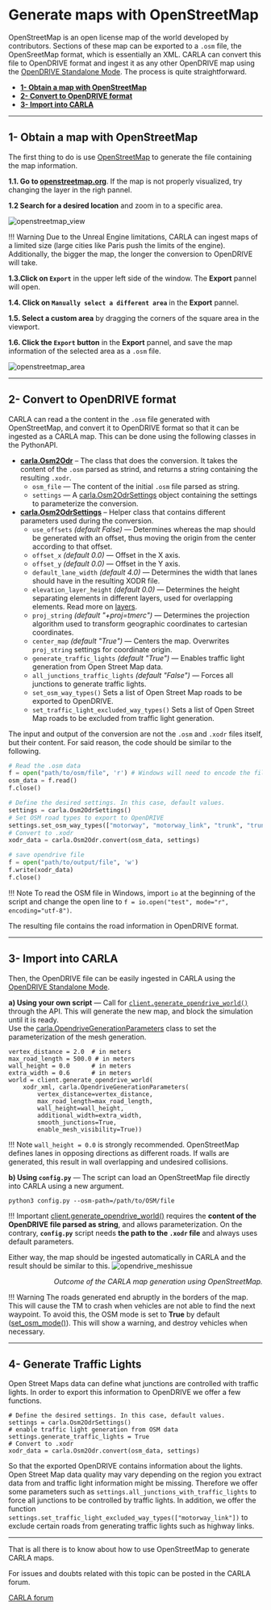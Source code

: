 # Generate maps with OpenStreetMap

OpenStreetMap is an open license map of the world developed by contributors. Sections of these map can be exported to a `.osm` file, the OpenSreetMap format, which is essentially an XML. CARLA can convert this file to OpenDRIVE format and ingest it as any other OpenDRIVE map using the [OpenDRIVE Standalone Mode](#adv_opendrive.md). The process is quite straightforward.

*   [__1- Obtain a map with OpenStreetMap__](#1-obtain-a-map-with-openstreetmap)
*   [__2- Convert to OpenDRIVE format__](#2-convert-to-opendrive-format)
*   [__3- Import into CARLA__](#3-import-into-carla)

---
## 1- Obtain a map with OpenStreetMap

The first thing to do is use [OpenStreetMap](https://www.openstreetmap.org) to generate the file containing the map information.

__1.1. Go to [openstreetmap.org](https://www.openstreetmap.org)__. If the map is not properly visualized, try changing the layer in the righ pannel.

__1.2 Search for a desired location__ and zoom in to a specific area.

![openstreetmap_view](img/tuto_g_osm_web.jpg)

!!! Warning
    Due to the Unreal Engine limitations, CARLA can ingest maps of a limited size (large cities like Paris push the limits of the engine). Additionally, the bigger the map, the longer the conversion to OpenDRIVE will take.

__1.3.Click on `Export`__ in the upper left side of the window. The __Export__ pannel will open.

__1.4. Click on `Manually select a different area`__ in the __Export__ pannel.

__1.5. Select a custom area__ by dragging the corners of the square area in the viewport.

__1.6. Click the `Export` button__ in the __Export__ pannel, and save the map information of the selected area as a `.osm` file.

![openstreetmap_area](img/tuto_g_osm_area.jpg)

---
## 2- Convert to OpenDRIVE format

CARLA can read a the content in the `.osm` file generated with OpenStreetMap, and convert it to OpenDRIVE format so that it can be ingested as a CARLA map. This can be done using the following classes in the PythonAPI.  

*   __[carla.Osm2Odr](python_api.md#carla.Osm2Odr)__ – The class that does the conversion. It takes the content of the `.osm` parsed as strind, and returns a string containing the resulting `.xodr`.
	*   `osm_file` — The content of the initial `.osm` file parsed as string.
	*   `settings` — A [carla.Osm2OdrSettings](python_api.md#carla.Osm2OdrSettings) object containing the settings to parameterize the conversion.
*   __[carla.Osm2OdrSettings](python_api.md#carla.Osm2OdrSettings)__ – Helper class that contains different parameters used during the conversion.
	*   `use_offsets` *(default False)* — Determines whereas the map should be generated with an offset, thus moving the origin from the center according to that offset.
	*   `offset_x` *(default 0.0)* — Offset in the X axis.
	*   `offset_y` *(default 0.0)* — Offset in the Y axis.
	*   `default_lane_width` *(default 4.0)* — Determines the width that lanes should have in the resulting XODR file.
	*   `elevation_layer_height` *(default 0.0)* — Determines the height separating elements in different layers, used for overlapping elements. Read more on [layers](https://wiki.openstreetmap.org/wiki/Key:layer).
    *   `proj_string` *(default "+proj=tmerc")* — Determines the projection algorithm used to transform geographic coordinates to cartesian coordinates.
    *   `center_map` *(default "True")* — Centers the map. Overwrites `proj_string` settings for coordinate origin.
    *   `generate_traffic_lights` *(default "True")* — Enables traffic light generation from Open Street Map data.
    *   `all_junctions_traffic_lights` *(default "False")* — Forces all junctions to generate traffic lights.
    *   `set_osm_way_types()` Sets a list of Open Street Map roads to be exported to OpenDRIVE.
    *   `set_traffic_light_excluded_way_types()` Sets a list of Open Street Map roads to be excluded from traffic light generation.


The input and output of the conversion are not the `.osm` and `.xodr` files itself, but their content. For said reason, the code should be similar to the following.
```py
# Read the .osm data
f = open("path/to/osm/file", 'r') # Windows will need to encode the file in UTF-8. Read the note below. 
osm_data = f.read()
f.close()

# Define the desired settings. In this case, default values.
settings = carla.Osm2OdrSettings()
# Set OSM road types to export to OpenDRIVE
settings.set_osm_way_types(["motorway", "motorway_link", "trunk", "trunk_link", "primary", "primary_link", "secondary", "secondary_link", "tertiary", "tertiary_link", "unclassified", "residential"])
# Convert to .xodr
xodr_data = carla.Osm2Odr.convert(osm_data, settings)

# save opendrive file
f = open("path/to/output/file", 'w')
f.write(xodr_data)
f.close()
```

!!! Note
    To read the OSM file in Windows, import `io` at the beginning of the script and change the open line to `f = io.open("test", mode="r", encoding="utf-8")`.


The resulting file contains the road information in OpenDRIVE format.

---
## 3- Import into CARLA

Then, the OpenDRIVE file can be easily ingested in CARLA using the [OpenDRIVE Standalone Mode](adv_opendrive.md).

__a) Using your own script__ — Call for [`client.generate_opendrive_world()`](python_api.md#carla.Client.generate_opendrive_world) through the API. This will generate the new map, and block the simulation until it is ready.  
Use the [carla.OpendriveGenerationParameters](python_api.md#carla.OpendriveGenerationParameters) class to set the parameterization of the mesh generation.

```
vertex_distance = 2.0  # in meters
max_road_length = 500.0 # in meters
wall_height = 0.0      # in meters
extra_width = 0.6      # in meters
world = client.generate_opendrive_world(
    xodr_xml, carla.OpendriveGenerationParameters(
        vertex_distance=vertex_distance,
        max_road_length=max_road_length,
        wall_height=wall_height,
        additional_width=extra_width,
        smooth_junctions=True,
        enable_mesh_visibility=True))
```

!!! Note
    `wall_height = 0.0` is strongly recommended. OpenStreetMap defines lanes in opposing directions as different roads. If walls are generated, this result in wall overlapping and undesired collisions.

__b) Using `config.py`__ — The script can load an OpenStreetMap file directly into CARLA using a new argument.  
```
python3 config.py --osm-path=/path/to/OSM/file
```
!!! Important
    [client.generate_opendrive_world()](python_api.md#carla.Client.generate_opendrive_world) requires the __content of the OpenDRIVE file parsed as string__, and allows parameterization. On the contrary, __`config.py`__ script needs __the path to the `.xodr` file__ and always uses default parameters.

Either way, the map should be ingested automatically in CARLA and the result should be similar to this.
![opendrive_meshissue](img/tuto_g_osm_carla.jpg)
<div style="text-align: right"><i>Outcome of the CARLA map generation using OpenStreetMap.</i></div>

!!! Warning
    The roads generated end abruptly in the borders of the map. This will cause the TM to crash when vehicles are not able to find the next waypoint. To avoid this, the OSM mode is set to __True__ by default ([set_osm_mode()](python_api.md#carlatrafficmanager)). This will show a warning, and destroy vehicles when necessary.  

---
## 4- Generate Traffic Lights
Open Street Maps data can define what junctions are controlled with traffic lights. In order to export this information to OpenDRIVE we offer a few functions.
```
# Define the desired settings. In this case, default values.
settings = carla.Osm2OdrSettings()
# enable traffic light generation from OSM data
settings.generate_traffic_lights = True
# Convert to .xodr
xodr_data = carla.Osm2Odr.convert(osm_data, settings)
```
So that the exported OpenDRIVE contains information about the lights.
Open Street Map data quality may vary depending on the region you extract data from and traffic light information might be missing. Therefore we offer some parameters such as `settings.all_junctions_with_traffic_lights` to force all junctions to be controlled by traffic lights. In addition, we offer the function `settings.set_traffic_light_excluded_way_types(["motorway_link"])` to exclude certain roads from generating traffic lights such as highway links.

---

That is all there is to know about how to use OpenStreetMap to generate CARLA maps.

For issues and doubts related with this topic can be posted in the CARLA forum.

<div class="build-buttons">
<p>
<a href="https://github.com/carla-simulator/carla/discussions/" target="_blank" class="btn btn-neutral" title="Go to the CARLA forum">
CARLA forum</a>
</p>
</div>
